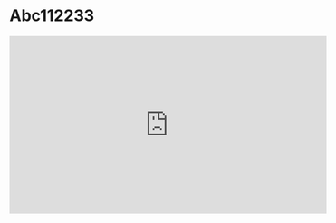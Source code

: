 # Abc112233
<iframe width="560" height="315" src="https://www.youtube.com/embed/ztdHQgaHujs?si=YpHlZ7TqOwnrvzI8" title="YouTube video player" frameborder="0" allow="accelerometer; autoplay; clipboard-write; encrypted-media; gyroscope; picture-in-picture; web-share" referrerpolicy="strict-origin-when-cross-origin" allowfullscreen></iframe>
